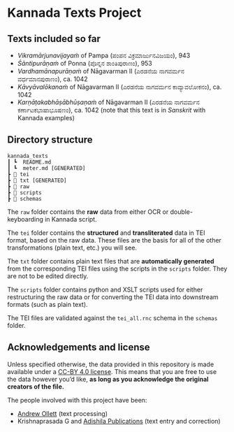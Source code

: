 # Kannada Texts Project

## Texts included so far

- *Vikramārjunavijayaṁ* of Pampa (ಪಂಪನ ವಿಕ್ರಮಾರ್ಜುನವಿಜಯಂ), 943
- *Śāntipurāṇaṁ* of Ponna (ಪೊನ್ನನ ಶಾಂತಿಪುರಾಣಂ), 953
- *Vardhamānapurāṇaṁ* of Nāgavarman II (ಎರಡನೆಯ ನಾಗವರ್ಮನ ವರ್ಧಮಾನಪುರಾಣಂ), ca. 1042
- *Kāvyāvalōkanaṁ* of Nāgavarman II (ಎರಡನೆಯ ನಾಗವರ್ಮನ ಕಾವ್ಯಾವಲೋಕನಂ), ca. 1042
- *Karṇāṭakabhāṣābhūṣaṇaṁ* of Nāgavarman II (ಎರಡನೆಯ ನಾಗವರ್ಮನ ಕರ್ಣಾಟಕಭಾಷಾಭೂಷಣಂ), ca. 1042 (note that this text is in *Sanskrit* with Kannada examples)

## Directory structure

    kannada_texts
    ┃ ┗  README.md
    ┃ ┗  meter.md [GENERATED]
    ┣ 📜 tei
    ┣ 📜 txt [GENERATED]
    ┣ 📜 raw
    ┣ 📜 scripts
    ┣ 📜 schemas

The `raw` folder contains the **raw** data from either OCR or double-keyboarding in Kannada script.

The `tei` folder contains the **structured** and **transliterated** data in TEI format, based on the raw data. These files are the basis for all of the other transformations (plain text, etc.) you will see.

The `txt` folder contains plain text files that are **automatically generated** from the corresponding TEI files using the scripts in the `scripts` folder. They are not to be edited directly.

The `scripts` folder contains python and XSLT scripts used for either restructuring the raw data or for converting the TEI data into downstream formats (such as plain text).

The TEI files are validated against the `tei_all.rnc` schema in the `schemas` folder.

## Acknowledgements and license

Unless specified otherwise, the data provided in this repository is made available under a [CC-BY 4.0 license](https://creativecommons.org/licenses/by/4.0/). This means that you are free to use the data however you’d like, **as long as you acknowledge the original creators of the file.**

The people involved with this project have been:
- [Andrew Ollett](http://prakrit.info) (text processing)
- Krishnaprasada G and [Adishila Publications](https://adishila.com/) (text entry and correction)
